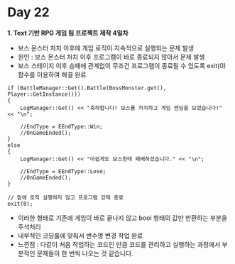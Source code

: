 # Day 22
**1. Text 기반 RPG 게임 팀 프로젝트 제작 4일차**

- 보스 몬스터 처치 이후에 게임 로직이 지속적으로 실행되는 문제 발생
- 원인 : 보스 몬스터 처치 이후 프로그램이 바로 종료되지 않아서 문제 발생
- 보스 스테이지 이후 승패에 관계없이 무조건 프로그램이 종료될 수 있도록 exit(0) 함수를 이용하여 해결 완료
```
if (BattleManager::Get().Battle(BossMonster.get(), Player::GetInstance()))
{
	LogManager::Get() << "축하합니다! 보스를 처치하고 게임 엔딩을 보셨습니다!" << "\n";
	
	//EndType = EEndType::Win;
	//OnGameEnded();
}
else
{
	LogManager::Get() << "아쉽게도 보스한테 패배하셨습니다." << "\n";

	//EndType = EEndType::Lose;
	//OnGameEnded();
}

// 밑에 로직 실행하지 않고 프로그램 강제 종료
exit(0);
```
- 이러한 형태로 기존에 게임이 바로 끝나지 않고 bool 형태의 값만 반환하는 부분을 주석처리
- 내부적인 코딩룰에 맞춰서 변수명 변경 작업 완료
- 느낀점 : 다같이 처음 작업하는 코드인 만큼 코드를 관리하고 실행하는 과정에서 부분적인 문제들이 한 번씩 나오는 것 같습니다.
